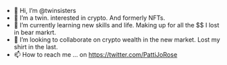 - 👋 Hi, I’m @twinsisters
- 👀 I’m a twin. interested in crypto. And formerly NFTs.
- 🌱 I’m currently learning new skills and life. Making up for all the $$ I lost in bear markrt.
- 💞️ I’m looking to collaborate on crypto wealth in the new market. Lost my shirt in the last. 
- 📫 How to reach me ... on  https://twitter.com/PattiJoRose

<!---
twinsisters/twinsisters is a ✨ special ✨ repository because its `README.md` (this file) appears on your GitHub profile.
You can click the Preview link to take a look at your changes.
--->

